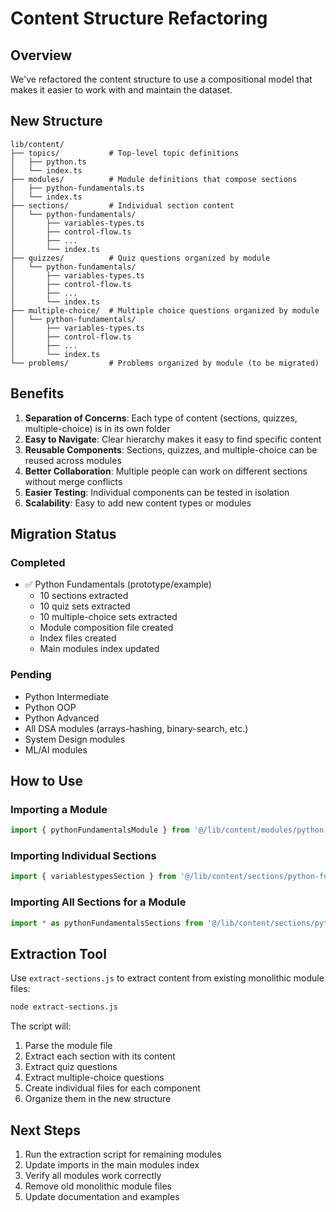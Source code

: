 # Content Structure Refactoring

## Overview

We've refactored the content structure to use a compositional model that makes it easier to work with and maintain the dataset.

## New Structure

```
lib/content/
├── topics/           # Top-level topic definitions
│   ├── python.ts
│   └── index.ts
├── modules/          # Module definitions that compose sections
│   ├── python-fundamentals.ts
│   └── index.ts
├── sections/         # Individual section content
│   └── python-fundamentals/
│       ├── variables-types.ts
│       ├── control-flow.ts
│       ├── ...
│       └── index.ts
├── quizzes/          # Quiz questions organized by module
│   └── python-fundamentals/
│       ├── variables-types.ts
│       ├── control-flow.ts
│       ├── ...
│       └── index.ts
├── multiple-choice/  # Multiple choice questions organized by module
│   └── python-fundamentals/
│       ├── variables-types.ts
│       ├── control-flow.ts
│       ├── ...
│       └── index.ts
└── problems/         # Problems organized by module (to be migrated)
```

## Benefits

1. **Separation of Concerns**: Each type of content (sections, quizzes, multiple-choice) is in its own folder
2. **Easy to Navigate**: Clear hierarchy makes it easy to find specific content
3. **Reusable Components**: Sections, quizzes, and multiple-choice can be reused across modules
4. **Better Collaboration**: Multiple people can work on different sections without merge conflicts
5. **Easier Testing**: Individual components can be tested in isolation
6. **Scalability**: Easy to add new content types or modules

## Migration Status

### Completed

- ✅ Python Fundamentals (prototype/example)
  - 10 sections extracted
  - 10 quiz sets extracted
  - 10 multiple-choice sets extracted
  - Module composition file created
  - Index files created
  - Main modules index updated

### Pending

- Python Intermediate
- Python OOP
- Python Advanced
- All DSA modules (arrays-hashing, binary-search, etc.)
- System Design modules
- ML/AI modules

## How to Use

### Importing a Module

```typescript
import { pythonFundamentalsModule } from '@/lib/content/modules/python-fundamentals';
```

### Importing Individual Sections

```typescript
import { variablestypesSection } from '@/lib/content/sections/python-fundamentals/variables-types';
```

### Importing All Sections for a Module

```typescript
import * as pythonFundamentalsSections from '@/lib/content/sections/python-fundamentals';
```

## Extraction Tool

Use `extract-sections.js` to extract content from existing monolithic module files:

```bash
node extract-sections.js
```

The script will:

1. Parse the module file
2. Extract each section with its content
3. Extract quiz questions
4. Extract multiple-choice questions
5. Create individual files for each component
6. Organize them in the new structure

## Next Steps

1. Run the extraction script for remaining modules
2. Update imports in the main modules index
3. Verify all modules work correctly
4. Remove old monolithic module files
5. Update documentation and examples
